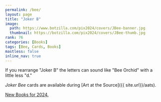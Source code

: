 ```yaml
---
permalink: /bee/
layout: page
title: "Joker B"
image:
  path: https://www.botzilla.com/pix2024/covers/JBee-banner.jpg
  thumbnail: https://botzilla.com/pix2024/covers/JBee-thumb.jpg
rank: 76
categories: [Books]
tags: [Bee, Cards, Books]
mastless: false
inline_nav: true
---
```


If you rearrange "Joker B" the letters can sound like "Bee Orchid" with a little less "d."

_Joker Bee_ cards are available during [Art at the Source]({{ site.url}}/aats).

<a href="{{ site.url }}/book24">New Books for 2024.</a>
